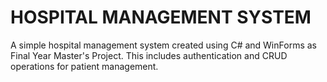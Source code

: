 # HOSPITAL MANAGEMENT SYSTEM
A simple hospital management system created using C# and WinForms as Final Year Master's Project. This includes authentication and CRUD operations for patient management.
